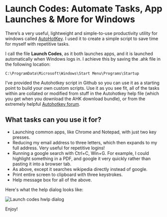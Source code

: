 # Launch Codes: Automate Tasks, App Launches & More for Windows

There’s a very useful, lightweight and simple-to-use productivity utility for windows called [AutoHotKey](www.autohotkey.com). I used it to create a simple script to save time for myself with repetitive tasks.

I call the file **Launch Codes**, as it both launches apps, and it is launched automatically when Windows logs in. I achieve this by saving the .ahk file in the following location:

`C:\ProgramData\Microsoft\Windows\Start Menu\Programs\Startup`

I’ve provided the Autohotkey script in Github so you can use it as a starting point to build your own custom scripts. Use it as you see fit, all of the tasks within are collated or modified from stuff in the Autohotkey help file (which you get when you download the AHK download bundle), or from the extremely helpful [Autohotkey forum](www.autohotkey.com/board/).

## What tasks can you use it for?

* Launching common apps, like Chrome and Notepad, with just two key presses.
* Reducing my email address to three letters, which then expands to my full address. Very useful for repetitive logins!
* Running a google search with Ctrl+C, Win+G. For example, I could highlight something in a PDF, and google it very quickly rather than pasting it into a browser tab.
* As above, except it searches wikipedia directly instead of google.
* Print entire screen to clipboard with three keystrokes.
* Help message box for all of the above.

Here's what the help dialog looks like:

![Launch codes hwlp dialog](http://imgur.com/LcprDtl "Launch Codes help dialog")


Enjoy!
